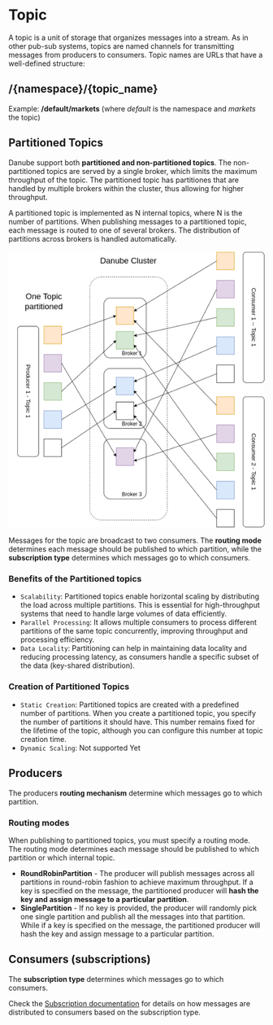 # Topic

A topic is a unit of storage that organizes messages into a stream. As in other pub-sub systems, topics are named channels for transmitting messages from producers to consumers. Topic names are URLs that have a well-defined structure:

## /{namespace}/{topic_name}

Example: **/default/markets** (where *default* is the namespace and *markets* the topic)

## Partitioned Topics

Danube support both **partitioned and non-partitioned topics**. The non-partitioned topics are served by a single broker, which limits the maximum throughput of the topic. The partitioned topic has partitiones that are handled by multiple brokers within the cluster, thus allowing for higher throughput.

A partitioned topic is implemented as N internal topics, where N is the number of partitions. When publishing messages to a partitioned topic, each message is routed to one of several brokers. The distribution of partitions across brokers is handled automatically.

![Partitioned Topics](img/partitioned_topics.png "Partitioned topics")

Messages for the topic are broadcast to two consumers. The **routing mode** determines each message should be published to which partition, while the **subscription type** determines which messages go to which consumers.

### Benefits of the Partitioned topics

* `Scalability`: Partitioned topics enable horizontal scaling by distributing the load across multiple partitions. This is essential for high-throughput systems that need to handle large volumes of data efficiently.
* `Parallel Processing`: It allows multiple consumers to process different partitions of the same topic concurrently, improving throughput and processing efficiency.
* `Data Locality`: Partitioning can help in maintaining data locality and reducing processing latency, as consumers handle a specific subset of the data (key-shared distribution).

### Creation of Partitioned Topics

* `Static Creation`: Partitioned topics are created with a predefined number of partitions. When you create a partitioned topic, you specify the number of partitions it should have. This number remains fixed for the lifetime of the topic, although you can configure this number at topic creation time.
* `Dynamic Scaling`: Not supported Yet

## Producers

The producers **routing mechanism** determine which messages go to which partition.

### Routing modes

When publishing to partitioned topics, you must specify a routing mode. The routing mode determines each message should be published to which partition or which internal topic.

* **RoundRobinPartition** - The producer will publish messages across all partitions in round-robin fashion to achieve maximum throughput. If a key is specified on the message, the partitioned producer will **hash the key and assign message to a particular partition**.
* **SinglePartition** - If no key is provided, the producer will randomly pick one single partition and publish all the messages into that partition. While if a key is specified on the message, the partitioned producer will hash the key and assign message to a particular partition.

## Consumers (subscriptions)

The **subscription type** determines which messages go to which consumers.

Check the [Subscription documentation](subscriptions.md) for details on how messages are distributed to consumers based on the subscription type.
